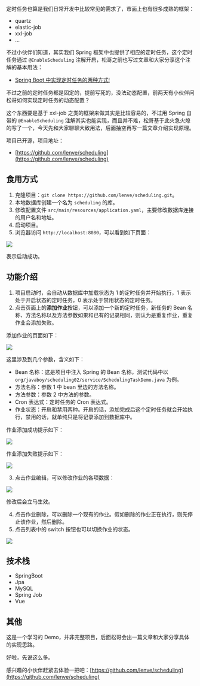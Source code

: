 定时任务也算是我们日常开发中比较常见的需求了，市面上也有很多成熟的框架：

- quartz
- elastic-job
- xxl-job
- ...

不过小伙伴们知道，其实我们 Spring 框架中也提供了相应的定时任务，这个定时任务通过 `@EnableScheduling` 注解开启，松哥之前也写过文章和大家分享这个注解的基本用法：

- [Spring Boot 中实现定时任务的两种方式!](https://mp.weixin.qq.com/s/_20RYBkjKrB4tdpXI3hBOA)

不过之前的定时任务都是固定的，提前写死的，没法动态配置，前两天有小伙伴问松哥如何实现定时任务的动态配置？

这个东西要是基于 xxl-job 之类的框架来做其实是比较容易的，不过用 Spring 自带的 `@EnableScheduling` 注解其实也能实现，而且并不难，松哥基于此火急火燎的写了一个，今天先和大家聊聊大致用法，后面抽空再写一篇文章介绍实现原理。

项目已开源，项目地址：

- [https://github.com/lenve/scheduling](https://github.com/lenve/scheduling)

## 食用方式

1. 克隆项目：`git clone https://github.com/lenve/scheduling.git`。
2. 本地数据库创建一个名为 `scheduling` 的库。
3. 修改配置文件 `src/main/resources/application.yaml`，主要修改数据库连接的用户名和地址。
4. 启动项目。
5. 浏览器访问 `http://localhost:8080`，可以看到如下页面：

![](http://img.itboyhub.com/2021/07/20210910174209.png)

表示启动成功。

## 功能介绍

1. 项目启动时，会自动从数据库中加载状态为 1 的定时任务并开始执行，1 表示处于开启状态的定时任务，0 表示处于禁用状态的定时任务。
2. 点击页面上的**添加作业**按钮，可以添加一个新的定时任务，新任务的 Bean 名称、方法名称以及方法参数如果和已有的记录相同，则认为是重复作业，重复作业会添加失败。

添加作业的页面如下：

![](http://img.itboyhub.com/2021/07/20210910181820.png)

这里涉及到几个参数，含义如下：

- Bean 名称：这是项目中注入 Spring 的 Bean 名称，测试代码中以 `org/javaboy/scheduling02/service/SchedulingTaskDemo.java` 为例。
- 方法名称：参数 1 中 bean 里边的方法名称。
- 方法参数：参数 2 中方法的参数。
- Cron 表达式：定时任务的 Cron 表达式。
- 作业状态：开启和禁用两种。开启的话，添加完成后这个定时任务就会开始执行，禁用的话，就单纯只是将记录添加到数据库中。


作业添加成功提示如下：

![](http://img.itboyhub.com/2021/07/20210910182636.png)

作业添加失败提示如下：

![](http://img.itboyhub.com/2021/07/20210910181458.png)

3. 点击作业编辑，可以修改作业的各项数据：

![](http://img.itboyhub.com/2021/07/20210910182736.png)

修改后会立马生效。

4. 点击作业删除，可以删除一个现有的作业。假如删除的作业正在执行，则先停止该作业，然后删除。
5. 点击列表中的 switch 按钮也可以切换作业的状态。

![](http://img.itboyhub.com/2021/07/20210910183133.png)

## 技术栈

- SpringBoot
- Jpa
- MySQL
- Spring Job
- Vue

## 其他

这是一个学习的 Demo，并非完整项目，后面松哥会出一篇文章和大家分享具体的实现思路。

好啦，先说这么多。

感兴趣的小伙伴赶紧去体验一把吧：[https://github.com/lenve/scheduling](https://github.com/lenve/scheduling)